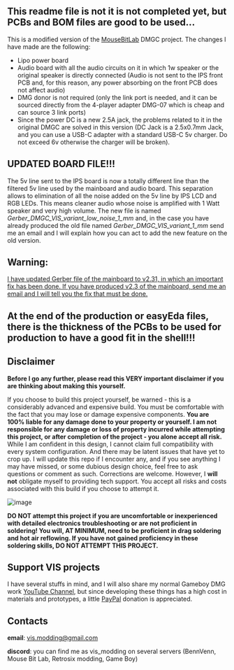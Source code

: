 ## This readme file is not it is not completed yet, but PCBs and BOM files are good to be used...

This is a modified version of the [MouseBitLab](https://github.com/MouseBiteLabs/Game-Boy-DMG-Color) DMGC project. The changes I have made are the following:
- Lipo power board
- Audio board with all the audio circuits on it in which 1w speaker or the original speaker is directly connected (Audio is not sent to the IPS front PCB and, for this reason, any power absorbing on the front PCB does not affect audio)
- DMG donor is not required (only the link port is needed, and it can be sourced directly from the 4-player adapter DMG-07 which is cheap and can source 3 link ports)
- Since the power DC is a new 2.5A jack, the problems related to it in the original DMGC are solved in this version  (DC Jack is a 2.5x0.7mm Jack, and you can use a USB-C adapter with a standard USB-C 5v charger. Do not exceed 6v otherwise the charger will be broken).

## UPDATED BOARD FILE!!!

The 5v line sent to the IPS board is now a totally different line than the filtered 5v line used by the mainboard and audio board. This separation allows to elimination of all the noise added on the 5v line by IPS LCD and RGB LEDs. This means cleaner audio whose noise is amplified with 1 Watt speaker and very high volume. The new file is named *Gerber_DMGC_VIS_variant_low_noise_1_mm* and, in the case you have already produced the old file named *Gerber_DMGC_VIS_variant_1_mm* send me an email and I will explain how you can act to add the new feature on the old version.

## Warning: 

<ins>I have updated Gerber file of the mainboard to v2.31, in which an important fix has been done. If you have produced v2.3 of the mainboard, send me an email and I will tell you the fix that must be done.</ins>

## At the end of the production or easyEda files, there is the thickness of the PCBs to be used for production to have a good fit in the shell!!!

## Disclaimer

**Before I go any further, please read this VERY important disclaimer if you are thinking about making this yourself.**

If you choose to build this project yourself, be warned - this is a considerably advanced and expensive build. You must be comfortable with the fact that you may lose or damage expensive components. **You are 100% liable for any damage done to your property or yourself. I am not responsible for any damage or loss of property incurred while attempting this project, or after completion of the project - you alone accept all risk.** While I am confident in this design, I cannot claim full compatibility with every system configuration. And there may be latent issues that have yet to crop up. I will update this repo if I encounter any, and if you see anything I may have missed, or some dubious design choice, feel free to ask questions or comment as such. Corrections are welcome. However, I **will not** obligate myself to providing tech support. You accept all risks and costs associated with this build if you choose to attempt it.

![image](https://user-images.githubusercontent.com/97127539/209872784-c513c013-3432-4aa2-80cf-81ea6a5e8c54.png)

**DO NOT attempt this project if you are uncomfortable or inexperienced with detailed electronics troubleshooting or are not proficient in soldering! You will, AT MINIMUM, need to be proficient in drag soldering and hot air reflowing. If you have not gained proficiency in these soldering skills, DO NOT ATTEMPT THIS PROJECT.**

## Support VIS projects

I have several stuffs in mind, and I will also share my normal Gameboy DMG work [YouTube Channel](https://www.youtube.com/channel/UC17bQxOnCBejYQG4rzEg3jA), but since developing these things has a high cost in materials and prototypes, a little [PayPal](https://www.paypal.com/donate/?hosted_button_id=RJM3TVFW38ZXL) donation is appreciated.

## Contacts

**email**: vis.modding@gmail.com <br />

**discord**: you can find me as vis_modding on several servers (BennVenn, Mouse Bit Lab, Retrosix modding, Game Boy)






